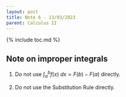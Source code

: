 ```yaml
---
layout: post
title: Note 6 - 13/03/2023
parent: Calculus II
---
```


{% include toc.md %}

## Note on improper integrals

1. Do not use $\int_a^b f(x) \ dx = F(b) - F(a)$ directly.

2. Do not use the Substitution Rule directly.